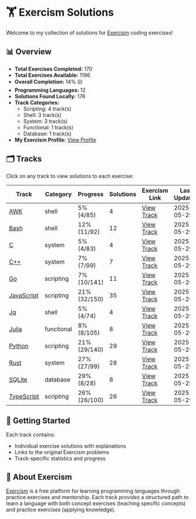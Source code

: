 # 🏋️ Exercism Solutions

Welcome to my collection of solutions for [Exercism](https://exercism.org/) coding exercises!

## 📊 Overview

- **Total Exercises Completed:** 170
- **Total Exercises Available:** 1196
- **Overall Completion:** 14% 🟡
- **Programming Languages:** 12
- **Solutions Found Locally:** 176
- **Track Categories:**
  - Scripting: 4 track(s)
  - Shell: 3 track(s)
  - System: 3 track(s)
  - Functional: 1 track(s)
  - Database: 1 track(s)
- **My Exercism Profile:** [View Profile](https://exercism.org/profiles/princemuel)

## 🗂️ Tracks

Click on any track to view solutions to each exercise:

| Track | Category | Progress | Solutions | Exercism Link | Last Updated |
|-------|----------|----------|-----------|-------------|-------------|
| [AWK](awk/README.md) | shell | 5% (4/85) | 4 | [View Track](https://exercism.org/tracks/awk) | 2025-05-29 |
| [Bash](bash/README.md) | shell | 12% (11/92) | 12 | [View Track](https://exercism.org/tracks/bash) | 2025-05-29 |
| [C](c/README.md) | system | 5% (4/83) | 4 | [View Track](https://exercism.org/tracks/c) | 2025-05-29 |
| [C++](cpp/README.md) | system | 7% (7/99) | 7 | [View Track](https://exercism.org/tracks/cpp) | 2025-05-29 |
| [Go](go/README.md) | scripting | 7% (10/141) | 11 | [View Track](https://exercism.org/tracks/go) | 2025-05-29 |
| [JavaScript](javascript/README.md) | scripting | 21% (32/150) | 35 | [View Track](https://exercism.org/tracks/javascript) | 2025-05-29 |
| [Jq](jq/README.md) | shell | 5% (4/74) | 4 | [View Track](https://exercism.org/tracks/jq) | 2025-05-29 |
| [Julia](julia/README.md) | functional | 8% (8/105) | 8 | [View Track](https://exercism.org/tracks/julia) | 2025-05-29 |
| [Python](python/README.md) | scripting | 21% (29/140) | 29 | [View Track](https://exercism.org/tracks/python) | 2025-05-29 |
| [Rust](rust/README.md) | system | 27% (27/99) | 28 | [View Track](https://exercism.org/tracks/rust) | 2025-05-29 |
| [SQLite](sqlite/README.md) | database | 29% (8/28) | 8 | [View Track](https://exercism.org/tracks/sqlite) | 2025-05-29 |
| [TypeScript](typescript/README.md) | scripting | 26% (26/100) | 26 | [View Track](https://exercism.org/tracks/typescript) | 2025-05-29 |

## 🚀 Getting Started

Each track contains:

- Individual exercise solutions with explanations
- Links to the original Exercism problems
- Track-specific statistics and progress

## 📝 About Exercism

[Exercism](https://exercism.org/) is a free platform for learning programming languages through practice exercises and mentorship. Each track provides a structured path to learn a language with both concept exercises (teaching specific concepts) and practice exercises (applying knowledge).

